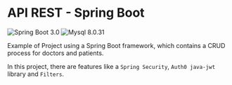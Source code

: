 # API REST - Spring Boot

![Spring Boot 3.0](https://img.shields.io/badge/Spring%20Boot-3.0-brightgreen)
![Mysql 8.0.31](https://img.shields.io/badge/Mysql-8.0.31-blue)

Example of Project using a Spring Boot framework, which contains a CRUD process for doctors and patients.

In this project, there are features like a `Spring Security`, `Auth0 java-jwt` library and `Filters`.